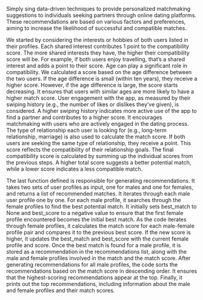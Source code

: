 Simply sing data-driven techniques to provide personalized matchmaking suggestions to individuals seeking partners through online dating platforms. These recommendations are based on various factors and preferences, aiming to increase the likelihood of successful and compatible matches.

We started by considering the interests or hobbies of both users listed in their profiles. Each shared interest contributes 1 point to the compatibility score. The more shared interests they have, the higher their compatibility score will be. For example, if both users enjoy travelling, that’s a shared interest and adds a point to their score. 
Age can play a significant role in compatibility. We calculated a score based on the age difference between the two users. If the age difference is small (within ten years), they receive a higher score. However, if the age difference is large, the score starts decreasing. It ensures that users with similar ages are more likely to have a higher match score.
User engagement with the app, as measured by their swiping history (e.g., the number of likes or dislikes they’ve given), is considered. A higher swiping history indicates more active use of the app to find a partner and contributes to a higher score. It encourages matchmaking with users who are actively engaged in the dating process.
The type of relationship each user is looking for (e.g., long-term relationship, marriage) is also used to calculate the match score. If both users are seeking the same type of relationship, they receive a point. This score reflects the compatibility of their relationship goals.
The final compatibility score is calculated by summing up the individual scores from the previous steps. A higher total score suggests a better potential match, while a lower score indicates a less compatible match.

The last function defined is responsible for generating recommendations. It takes two sets of user profiles as input, one for males and one for females, and returns a list of recommended matches.
It iterates through each male user profile one by one. For each male profile, it searches through the female profiles to find the best potential match. It initially sets best_match to None and best_score to a negative value to ensure that the first female profile encountered becomes the initial best match.
As the code iterates through female profiles, it calculates the match score for each male-female profile pair and compares it to the previous best score. If the new score is higher, it updates the best_match and best_score with the current female profile and score.
Once the best match is found for a male profile, it is stored as a recommendation in the recommendations list, along with the male and female profiles involved in the match and the match score.
After generating recommendations for all male profiles, the code sorts the recommendations based on the match score in descending order. It ensures that the highest-scoring recommendations appear at the top.
Finally, it prints out the top recommendations, including information about the male and female profiles and their match scores.
